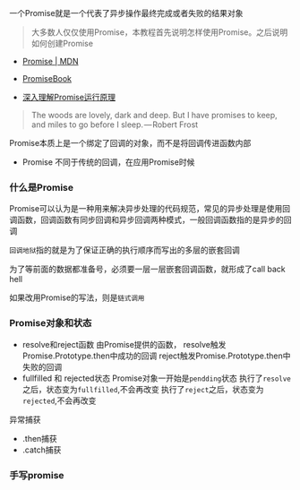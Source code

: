 一个Promise就是一个代表了异步操作最终完成或者失败的结果对象
>大多数人仅仅使用Promise，本教程首先说明怎样使用Promise。之后说明如何创建Promise
- [Promise | MDN](https://developer.mozilla.org/zh-CN/docs/Web/JavaScript/Guide/Using_promises)

- [PromiseBook ](http://liubin.org/promises-book/#_)
- [深入理解Promise运行原理](https://juejin.im/post/5a5ea6f56fb9a01cbf385e62)
>The woods are lovely, dark and deep. But I have promises to keep, and miles to go before I sleep. — Robert Frost


Promise本质上是一个绑定了回调的对象，而不是将回调传进函数内部

- Promise
不同于传统的回调，在应用Promise时候


### 什么是Promise
Promise可以认为是一种用来解决异步处理的代码规范，常见的异步处理是使用回调函数，回调函数有同步回调和异步回调两种模式，一般回调函数指的是异步的回调

`回调地狱`指的就是为了保证正确的执行顺序而写出的多层的嵌套回调

为了等前面的数据都准备号，必须要一层一层嵌套回调函数，就形成了call back hell

如果改用Promise的写法，则是`链式调用`

### Promise对象和状态
- resolve和reject函数
由Promise提供的函数，
resolve触发Promise.Prototype.then中成功的回调
reject触发Promise.Prototype.then中失败的回调
- fullfilled 和 rejected状态
Promise对象一开始是`pendding`状态
执行了`resolve`之后，状态变为`fullfilled`,不会再改变
执行了`reject`之后，状态变为`rejected`,不会再改变

异常捕获
- .then捕获
- .catch捕获

### 手写promise
